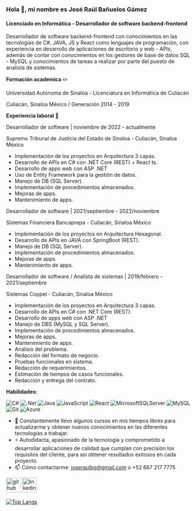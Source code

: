 ### Hola 👋, mi nombre es José Raúl Bañuelos Gámez
#### Licenciado en Informática - Desarrollador de software backend-frontend
Desarrollador de software backend-frontend con conocimientos en las tecnologías de C#, JAVA, JS y React como lenguajes de programación, con experiencia en desarrollo de aplicaciones de escritorio y web - APIs, además de contar con conocimientos en los gestores de base de datos SQL - MySQL y conocimientos de tareas a realizar por parte del puesto de analista de sistemas.

**Formación academica** ✏️

Universidad Autónoma de Sinaloa - Licenciatura en Informática de Culiacán

Culiacán, Sinaloa México / Generación 2014 - 2019


**Experiencia laboral** 💼

Desarrollador de software | noviembre de 2022 - actualmente

Supremo Tribunal de Justicia del Estado de Sinaloa - Culiacán, Sinaloa México
- Implementación de los proyectos en Arquitectura 3 capas.
- Desarrollo de APIs en C# con .NET Core (REST) + React ts.
- Desarrollo de apps web con ASP .NET
- Uso de Entity Framework para la gestión de datos.
- Manejo de DB (SQL Server).
- Implementación de procedimientos almacenados.
- Mejoras de apps.
- Mantenimiento de apps.

Desarrollador de software | 2021/septiembre - 2022/noviembre

Sistemas Financiera Bancaprepa - Culiacán, Sinaloa México
- Implementación de los proyectos en Arquitectura Hexagonal.
- Desarrollo de APIs en JAVA con SpringBoot (REST).
- Manejo de DB (SQL Server).
- Implementación de procedimientos almacenados.
- Mejoras de apps.
- Mantenimiento de apps.
  
Desarrollador de software / Analista de sistemas | 2019/febrero - 2021/septiembre

Sistemas Coppel - Culiacán, Sinaloa México
- Implementación de los proyectos en Arquitectura 3 capas.
- Desarrollo de APIs en C# con .NET Core (REST).
- Desarrollo de apps web con ASP .NET
- Manejo de DBS (MySQL y SQL Server).
- Implementación de procedimientos almacenados.
- Mejoras de apps.
- Mantenimiento de apps.
- Análisis del problema.
- Redacción del formato de negocio.
- Pruebas funcionales en sistema.
- Redacción de requerimientos.
- Estimación de tiempos de casos funcionales.
- Redacción y entrega del contrato.

**Habilidades:**

![C#](https://img.shields.io/badge/c%23-%23239120.svg?style=for-the-badge&logo=csharp&logoColor=white) ![.Net](https://img.shields.io/badge/.NET-5C2D91?style=for-the-badge&logo=.net&logoColor=white) ![Java](https://img.shields.io/badge/java-%23ED8B00.svg?style=for-the-badge&logo=openjdk&logoColor=white) ![JavaScript](https://img.shields.io/badge/javascript-%23323330.svg?style=for-the-badge&logo=javascript&logoColor=%23F7DF1E) ![React](https://img.shields.io/badge/react-%2320232a.svg?style=for-the-badge&logo=react&logoColor=%2361DAFB) ![MicrosoftSQLServer](https://img.shields.io/badge/Microsoft%20SQL%20Server-CC2927?style=for-the-badge&logo=microsoft%20sql%20server&logoColor=white) ![MySQL](https://img.shields.io/badge/mysql-4479A1.svg?style=for-the-badge&logo=mysql&logoColor=white) ![Git](https://img.shields.io/badge/git-%23F05033.svg?style=for-the-badge&logo=git&logoColor=white) ![Azure](https://img.shields.io/badge/azure-%230072C6.svg?style=for-the-badge&logo=microsoftazure&logoColor=white)

- 🌱 Constantemente llevo algunos cursos en mis tiempos libres para actualizarme y obtener nuevos conocimientos en las diferentes tecnologías a trabajar.
- ⚡ Autodidacta, apasionado de la tecnología y comprometido a desarrollar aplicaciones de calidad que cumplan con precisión los requisitos del cliente, para así obtener resultados exitosos en cada proyecto.
- 📫 Cómo contactarme:  joseraulbg@gmail.com o +52 667 217 7775


[<img src='https://cdn.jsdelivr.net/npm/simple-icons@3.0.1/icons/github.svg' alt='github' height='40'>](https://github.com/joseraulbg07)  [<img src='https://cdn.jsdelivr.net/npm/simple-icons@3.0.1/icons/linkedin.svg' alt='linkedin' height='40'>](https://www.linkedin.com/in/www.linkedin.com/in/josé-raúl-bañuelos-gámez-8b2b78196/)  

[![Top Langs](https://github-readme-stats.vercel.app/api/top-langs/?username=joseraulbg07)](https://github.com/anuraghazra/github-readme-stats)

